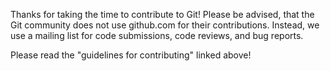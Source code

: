 Thanks for taking the time to contribute to Git! Please be advised, that the Git community does not use github.com for their contributions. Instead, we use a mailing list for code submissions, code reviews, and bug reports.

Please read the "guidelines for contributing" linked above!

